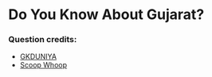 # Do You Know About Gujarat?

### Question credits:
 * [GKDUNIYA](https://www.gkduniya.com/gujarat-state-quiz)
 * [Scoop Whoop](https://www.scoopwhoop.com/inothernews/interesting-india/)
